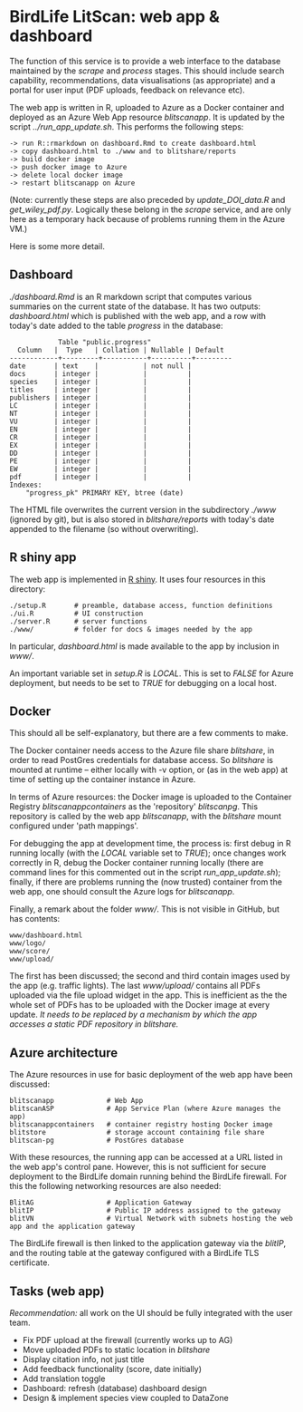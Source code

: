 # BirdLife LitScan: web app & dashboard

The function of this service is to provide a web interface to the database maintained by the _scrape_ and _process_ stages. This should include search capability, recommendations, data visualisations (as appropriate) and a portal for user input (PDF uploads, feedback on relevance etc).

The web app is written in R, uploaded to Azure as a Docker container and deployed as an Azure Web App resource _blitscanapp_. It is updated by the script _../run\_app\_update.sh_. This performs the following steps:

    -> run R::rmarkdown on dashboard.Rmd to create dashboard.html
    -> copy dashboard.html to ./www and to blitshare/reports
    -> build docker image
    -> push docker image to Azure
    -> delete local docker image
    -> restart blitscanapp on Azure

(Note: currently these steps are also preceded by _update\_DOI\_data.R_ and _get\_wiley\_pdf.py_. Logically these belong in the _scrape_ service, and are only here as a temporary hack because of problems running them in the Azure VM.)

Here is some more detail.

## Dashboard

_./dashboard.Rmd_ is an R markdown script that computes various summaries on the current state of the database. It has two outputs: _dashboard.html_ which is published with the web app, and a row with today's date added to the table _progress_ in the database:

                Table "public.progress"
      Column   |  Type   | Collation | Nullable | Default 
    ------------+---------+-----------+----------+---------
    date       | text    |           | not null | 
    docs       | integer |           |          | 
    species    | integer |           |          | 
    titles     | integer |           |          | 
    publishers | integer |           |          | 
    LC         | integer |           |          | 
    NT         | integer |           |          | 
    VU         | integer |           |          | 
    EN         | integer |           |          | 
    CR         | integer |           |          | 
    EX         | integer |           |          | 
    DD         | integer |           |          | 
    PE         | integer |           |          | 
    EW         | integer |           |          | 
    pdf        | integer |           |          | 
    Indexes:
        "progress_pk" PRIMARY KEY, btree (date)

The HTML file overwrites the current version in the subdirectory _./www_ (ignored by git), but is also stored in _blitshare/reports_ with today's date appended to the filename (so without overwriting). 

## R shiny app

The web app is implemented in [R shiny](https://shiny.rstudio.com/). It uses four resources in this directory:

    ./setup.R       # preamble, database access, function definitions
    ./ui.R          # UI construction
    ./server.R      # server functions
    ./www/          # folder for docs & images needed by the app 

In particular, _dashboard.html_ is made available to the app by inclusion in _www/_.

An important variable set in _setup.R_ is _LOCAL_. This is set to _FALSE_ for Azure deployment, but needs to be set to _TRUE_ for debugging on a local host.

## Docker

This should all be self-explanatory, but there are a few comments to make.

The Docker container needs access to the Azure file share _blitshare_, in order to read PostGres credentials for database access. So _blitshare_ is mounted at runtime – either locally with -v option, or (as in the web app) at time of setting up the container instance in Azure.

In terms of Azure resources: the Docker image is uploaded to the Container Registry _blitscanappcontainers_ as the 'repository' _blitscanpg_. This repository is called by the web app _blitscanapp_, with the _blitshare_ mount configured under 'path mappings'.

For debugging the app at development time, the process is: first debug in R running locally (with the _LOCAL_ variable set to _TRUE_); once changes work correctly in R, debug the Docker container running locally (there are command lines for this commented out in the script _run\_app\_update.sh_); finally, if there are problems running the (now trusted) container from the web app, one should consult the Azure logs for _blitscanapp_.

Finally, a remark about the folder _www/_. This is not visible in GitHub, but has contents:

    www/dashboard.html
    www/logo/
    www/score/
    www/upload/

The first has been discussed; the second and third contain images used by the app (e.g. traffic lights). The last _www/upload/_ contains all PDFs uploaded via the file upload widget in the app. This is inefficient as the the whole set of PDFs has to be uploaded with the Docker image at every update. _It needs to be replaced by a mechanism by which the app accesses a static PDF repository in blitshare._

## Azure architecture

The Azure resources in use for basic deployment of the web app have been discussed: 

    blitscanapp             # Web App
    blitscanASP             # App Service Plan (where Azure manages the app)
    blitscanappcontainers   # container registry hosting Docker image
    blitstore               # storage account containing file share
    blitscan-pg             # PostGres database

With these resources, the running app can be accessed at a URL listed in the web app's control pane. However, this is not sufficient for secure deployment to the BirdLife domain running behind the BirdLife firewall. For this the following networking resources are also needed:

    BlitAG                  # Application Gateway
    blitIP                  # Public IP address assigned to the gateway
    blitVN                  # Virtual Network with subnets hosting the web app and the application gateway

The BirdLife firewall is then linked to the application gateway via the _blitIP_, and the routing table at the gateway configured with a BirdLife TLS certificate.

## Tasks (web app)

_Recommendation:_ all work on the UI should be fully integrated with the user team.

- Fix PDF upload at the firewall (currently works up to AG)
- Move uploaded PDFs to static location in _blitshare_
- Display citation info, not just title
- Add feedback functionality (score, date initially)
- Add translation toggle
- Dashboard: refresh (database) dashboard design 
- Design & implement species view coupled to DataZone
